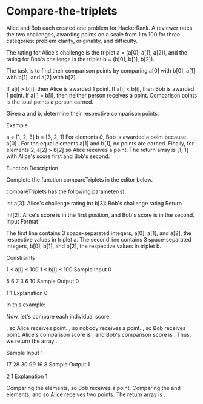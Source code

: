 # Compare-the-triplets
Alice and Bob each created one problem for HackerRank. A reviewer rates the two challenges, awarding points on a scale from 1 to 100 for three categories: problem clarity, originality, and difficulty.

The rating for Alice's challenge is the triplet a = (a[0], a[1], a[2]), and the rating for Bob's challenge is the triplet b = (b[0], b[1], b[2]).

The task is to find their comparison points by comparing a[0] with b[0], a[1] with b[1], and a[2] with b[2].

If a[i] > b[i], then Alice is awarded 1 point.
If a[i] < b[i], then Bob is awarded 1 point.
If a[i] = b[i], then neither person receives a point.
Comparison points is the total points a person earned.

Given a and b, determine their respective comparison points.

Example

a = [1, 2, 3]
b = [3, 2, 1]
For elements *0*, Bob is awarded a point because a[0] .
For the equal elements a[1] and b[1], no points are earned.
Finally, for elements 2, a[2] > b[2] so Alice receives a point.
The return array is [1, 1] with Alice's score first and Bob's second.

Function Description

Complete the function compareTriplets in the editor below.

compareTriplets has the following parameter(s):

int a[3]: Alice's challenge rating
int b[3]: Bob's challenge rating
Return

int[2]: Alice's score is in the first position, and Bob's score is in the second.
Input Format

The first line contains 3 space-separated integers, a[0], a[1], and a[2], the respective values in triplet a.
The second line contains 3 space-separated integers, b[0], b[1], and b[2], the respective values in triplet b.

Constraints

1 ≤ a[i] ≤ 100
1 ≤ b[i] ≤ 100
Sample Input 0

5 6 7
3 6 10
Sample Output 0

1 1
Explanation 0

In this example:

Now, let's compare each individual score:

, so Alice receives  point.
, so nobody receives a point.
, so Bob receives  point.
Alice's comparison score is , and Bob's comparison score is . Thus, we return the array .

Sample Input 1

17 28 30
99 16 8
Sample Output 1

2 1
Explanation 1

Comparing the  elements,  so Bob receives a point.
Comparing the  and  elements,  and  so Alice receives two points.
The return array is .
